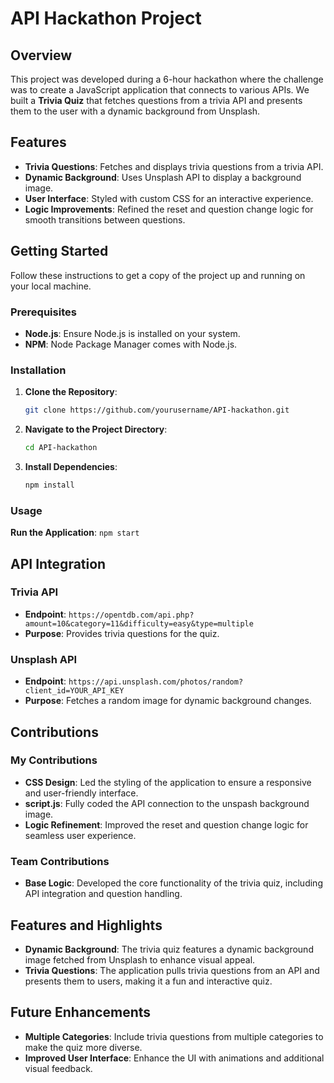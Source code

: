 # API Hackathon Project


## Overview

This project was developed during a 6-hour hackathon where the challenge was to create a JavaScript application that connects to various APIs. We built a **Trivia Quiz** that fetches questions from a trivia API and presents them to the user with a dynamic background from Unsplash.

## Features

- **Trivia Questions**: Fetches and displays trivia questions from a trivia API.
- **Dynamic Background**: Uses Unsplash API to display a background image.
- **User Interface**: Styled with custom CSS for an interactive experience.
- **Logic Improvements**: Refined the reset and question change logic for smooth transitions between questions.

## Getting Started

Follow these instructions to get a copy of the project up and running on your local machine.

### Prerequisites

- **Node.js**: Ensure Node.js is installed on your system.
- **NPM**: Node Package Manager comes with Node.js.

### Installation

1. **Clone the Repository**:
    ```bash
    git clone https://github.com/yourusername/API-hackathon.git
    ```
2. **Navigate to the Project Directory**:
    ```bash
    cd API-hackathon
    ```
3. **Install Dependencies**:
    ```bash
    npm install
    ```

### Usage

**Run the Application**:
    ```
    npm start
    ```

## API Integration

### Trivia API

- **Endpoint**: `https://opentdb.com/api.php?amount=10&category=11&difficulty=easy&type=multiple`
- **Purpose**: Provides trivia questions for the quiz.

### Unsplash API

- **Endpoint**: `https://api.unsplash.com/photos/random?client_id=YOUR_API_KEY`
- **Purpose**: Fetches a random image for dynamic background changes.

## Contributions

### My Contributions

- **CSS Design**: Led the styling of the application to ensure a responsive and user-friendly interface.
- **script.js**: Fully coded the API connection to the unspash background image.
- **Logic Refinement**: Improved the reset and question change logic for seamless user experience.

### Team Contributions

- **Base Logic**: Developed the core functionality of the trivia quiz, including API integration and question handling.

## Features and Highlights

- **Dynamic Background**: The trivia quiz features a dynamic background image fetched from Unsplash to enhance visual appeal.
- **Trivia Questions**: The application pulls trivia questions from an API and presents them to users, making it a fun and interactive quiz.

## Future Enhancements

- **Multiple Categories**: Include trivia questions from multiple categories to make the quiz more diverse.
- **Improved User Interface**: Enhance the UI with animations and additional visual feedback.


